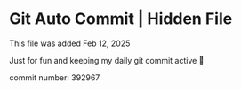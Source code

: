 # Git Auto Commit | Hidden File

This file was added Feb 12, 2025

Just for fun and keeping my daily git commit active 🤪

commit number: 392967
